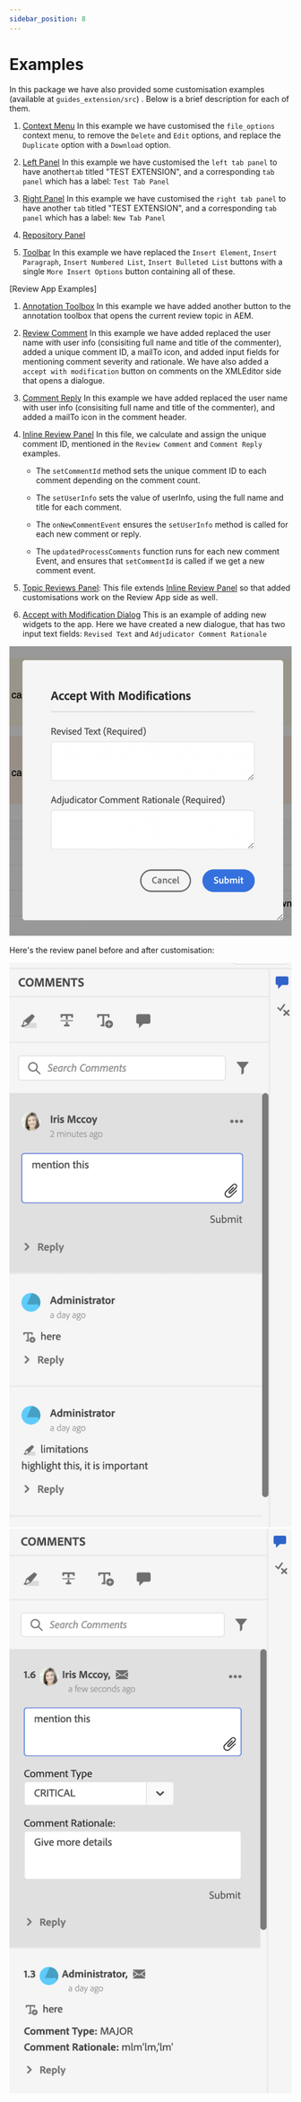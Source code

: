 ```yaml
---
sidebar_position: 8
---
```


# Examples

In this package we have also provided some customisation examples (available at `guides_extension/src`) . Below is a brief description for each of them.

1. [Context Menu](./../../src/file_options.ts)
In this example we have customised the `file_options` context menu, to remove the `Delete` and `Edit` options, and replace the `Duplicate` option with a `Download` option.

2. [Left Panel](../../src/left_panel_container.ts)
In this example we have customised the `left tab panel` to have another`tab` titled "TEST EXTENSION", and a corresponding `tab panel` which has a label: `Test Tab Panel`

3. [Right Panel](../../src/right_panel_container.ts)
In this example we have customised the `right tab panel` to have another `tab` titled "TEST EXTENSION", and a corresponding `tab panel` which has a label: `New Tab Panel`

4. [Repository Panel](../../src/repository_panel.ts)

5. [Toolbar](../../src/toolbar.ts)
In this example we have replaced the `Insert Element`, `Insert Paragraph`, `Insert Numbered List`, `Insert Bulleted List` buttons with a single `More Insert Options` button containing all of these.

[Review App Examples]

1. [Annotation Toolbox](../../src/review_app_examples/annotation_extension.ts)
In this example we have added another button to the annotation toolbox that opens the current review topic in AEM.

2. [Review Comment](../../src/review_app_examples/review_comment.ts)
In this example we have added replaced the user name with user info (consisiting full name and title of the commenter), added a unique comment ID, a mailTo icon, and added input fields for mentioning comment severity and rationale.
We have also added a `accept with modification` button on comments on the XMLEditor side that opens a dialogue.

3. [Comment Reply](../../src/review_app_examples/comment_reply.ts)
In this example we have added replaced the user name with user info (consisiting full name and title of the commenter), and added a mailTo icon in the comment header.

4. [Inline Review Panel](../../src/review_app_examples/inline_review_panel.ts)
In this file, we calculate and assign the unique comment ID, mentioned in the `Review Comment` and `Comment Reply` examples.
    - The `setCommentId` method sets the unique comment ID to each comment depending on the comment count.

    - The `setUserInfo` sets the value of userInfo, using the full name and title for each comment.

    - The `onNewCommentEvent` ensures the `setUserInfo` method is called for each new comment or reply.

    - The `updatedProcessComments` function runs for each new comment Event, and ensures that `setCommentId` is called if we get a new comment event.

5. [Topic Reviews Panel](../../src/review_app_examples/topic_reviews.ts): This file extends [Inline Review Panel](../../src/review_app_examples/inline_review_panel.ts) so that added customisations work on the Review App side as well.

6. [Accept with Modification Dialog](../../src/review_app_examples/accept_with_modification_dialog.ts)
This is an example of adding new widgets to the app. Here we have created a new dialogue, that has two input text fields: `Revised Text` and `Adjudicator Comment Rationale`

![Accept With Modification Dialog](./imgs/accept_with_modification_dialogue.png)

Here's the review panel before and after customisation:

![Review Panel;](./imgs/review_panel.png)
![Accept With Modification Dialog](./imgs/customised_review_panel.png)
